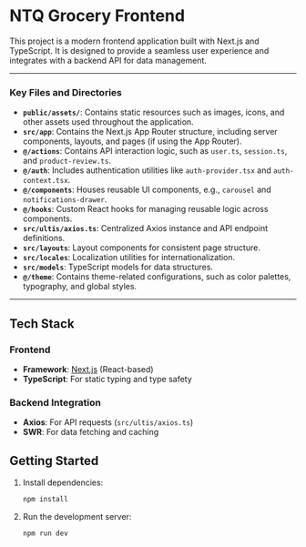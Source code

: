 # NTQ Grocery Frontend

This project is a modern frontend application built with Next.js and TypeScript. It is designed to provide a seamless user experience and integrates with a backend API for data management.

---


### Key Files and Directories
- **`public/assets/`**: Contains static resources such as images, icons, and other assets used throughout the application.
- **`src/app`**: Contains the Next.js App Router structure, including server components, layouts, and pages (if using the App Router).
- **`@/actions`**: Contains API interaction logic, such as `user.ts`, `session.ts`, and `product-review.ts`.
- **`@/auth`**: Includes authentication utilities like `auth-provider.tsx` and `auth-context.tsx`.
- **`@/components`**: Houses reusable UI components, e.g., `carousel` and `notifications-drawer`.
- **`@/hooks`**: Custom React hooks for managing reusable logic across components.
- **`src/ultis/axios.ts`**: Centralized Axios instance and API endpoint definitions.
- **`src/layouts`**: Layout components for consistent page structure.
- **`src/locales`**: Localization utilities for internationalization.
- **`src/models`**: TypeScript models for data structures.
- **`@/theme`**: Contains theme-related configurations, such as color palettes, typography, and global styles.

---

## Tech Stack

### Frontend
- **Framework**: [Next.js](https://nextjs.org) (React-based)
- **TypeScript**: For static typing and type safety

### Backend Integration
- **Axios**: For API requests (`src/ultis/axios.ts`)
- **SWR**: For data fetching and caching


## Getting Started

1. Install dependencies:
   ```bash
   npm install

2. Run the development server:
     ```bash
    npm run dev